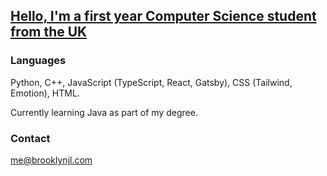 ## [Hello, I'm a first year Computer Science student from the UK](https://brooklynjl.com)


### Languages
Python, C++, JavaScript (TypeScript, React, Gatsby), CSS (Tailwind, Emotion), HTML.

Currently learning Java as part of my degree.

### Contact
[me@brooklynjl.com](mailto:me@brooklynjl.com?subject=[GitHub])
